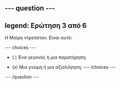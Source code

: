 --- question ---
---
legend: Ερώτηση 3 από 6
---

Η Μαίρη ντρεπόταν. Είναι αυτό:

--- choices ---
- ( ) Ένα γεγονός ή μια παρατήρηση;

- (x) Μια γνώμη ή μια αξιολόγηση; --- /choices ---

--- /question ---
